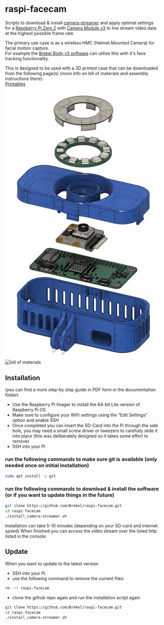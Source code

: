 # raspi-facecam

Scripts to download &amp; install [camera-streamer](https://github.com/ayufan/camera-streamer) and apply optimal settings for a [Raspberry Pi Zero 2](https://www.raspberrypi.com/products/raspberry-pi-zero-2-w) with [Camera Module v3](https://www.raspberrypi.com/products/camera-module-3) to live stream video data at the highest possible frame rate.


The primary use case is as a wireless HMC (Helmet Mounted Camera) for facial motion capture.  
For example the [Brekel Body v3 software](https://brekel.com/brekel-body-v3) can utilize this with it's face tracking functionality.


This is designed to be used with a 3D printed case that can be downloaded from the following page(s) (more info on bill of materials and assembly instructions there):  
 [Printables](https://www.printables.com/model/805075-rasberry-pi-zero-face-camera)
 ![exploded_case](images/exploded_case.png)
![bill of materials](images/BOM.png)



## Installation
(you can find a more step-by step guide in PDF form in the documentation folder)

* Use the Raspberry Pi Imager to install the 64-bit Lite version of Raspberry Pi OS
* Make sure to configure your WiFi settings using the "Edit Settings" option and enable SSH
* Once completed you can insert the SD-Card into the Pi through the side hole, you may need a small screw driver or tweezers to carefully slide it into place (this was deliberately designed so it takes some effort to remove)
* SSH into your Pi

### run the following commands to make sure git is available (only needed once on initial installation)
```bash
sudo apt install -y git
```

### run the following commands to download &amp; install the software (or if you want to update things in the future)
```bash
git clone https://github.com/Brekel/raspi-facecam.git
cd raspi-facecam
./install_camera-streamer.sh
```

Installation can take 5-10 minutes (depending on your SD-card and internet speed)
When finished you can access the video stream over the listed http listed in the console.


## Update
When you want to update to the latest version
* SSH into your Pi
* use the following command to remove the current files:
```bash
rm -rf raspi-facecam
```
* clone the github repo again and run the installation script again
```bash
git clone https://github.com/Brekel/raspi-facecam.git
cd raspi-facecam
./install_camera-streamer.sh
```
